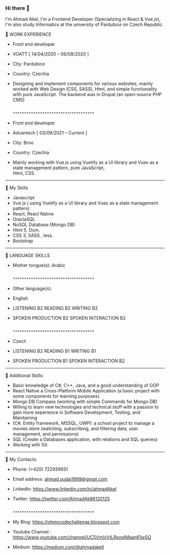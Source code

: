 ### Hi there 👋
I'm Ahmad Akel, I'm a Frontend Developer (Specializing in React & Vue js), I'm also study Informatics at the university of Pardubice on Czech Republic.

🔭 WORK EXPERIENCE

- Front end developer
- VOATT [ 14/04/2020 – 06/08/2020 ]
- City: Pardubice
- Country: Czechia
- Designing and implement components for various websites, mainly worked with Web Design (CSS, SASS), Html,
  and simple functionality with pure JavaScript. The backend was in Drupal (an open-source PHP CMS) 
  
                                                      ************************************

- Front end developer
- Advantech [ 03/09/2021 – Current ]
- City: Brno
- Country: Czechia
- Mainly working with Vue js using Vuetify as a UI library and Vuex as a state management pattern, pure JavaScript,  
  Html, CSS.
-------------------------------------------------------------------------------------------------------------------

🌱 My Skills

- Javascript
- Vue js ( using Vuetify as a UI library and Vuex as a state management pattern)
- React, React Native
- OraclaSQL
- NoSQL Database (Mongo DB)
- Html 5, Dom.
- CSS 3, SASS , less.
- Bootstrap

-------------------------------------------------------------------------------------------------------------------
🌱 LANGUAGE SKILLS

- Mother tongue(s): Arabic

                                                        ************************************
                                                        
- Other language(s):

- English
- LISTENING B2 READING B2 WRITING B2  
- SPOKEN PRODUCTION B2 SPOKEN INTERACTION B2
  
                                                        ************************************
- Czech
- LISTENING B2 READING B1 WRITING B1
- SPOKEN PRODUCTION B1 SPOKEN INTERACTION B2

-------------------------------------------------------------------------------------------------------------------

🌱 Additional Skills:

- Basic knowledge of C#, C++, Java, and a good understanding of OOP
- React Native a Cross-Platform Mobile Application (a basic project with some components for learning
  purposes)
- Mongo DB Compass (working with simple Commands for Mongo DB)
- Willing to learn new technologies and technical stuff with a passion to gain more experience in Software
  Development, Testing, and Maintaining
- (C#, Entity framework, MSSQL, UWP): a school project to manage a movies store (watching, subscribing,
  and filtering data, user management, and permissions)
- SQL (Create a Databases application, with relations and SQL queries)
- Working with Git

-------------------------------------------------------------------------------------------------------------------

🌱 My Contacts: 

- Phone: (+420) 722939931 
- Email address: ahmad.oudai1999@gmail.com
- LinkedIn: https://www.linkedin.com/in/ahmadAkel
- Twitter: https://twitter.com/AhmadAk86120125


                                                        ************************************
                                                        
- My Blog: https://ohmycodechallenge.blogspot.com
- Youtube Channel : https://www.youtube.com/channel/UC5VmIxVtLRsoqlMaan61wSQ
- Medium: https://medium.com/@ahmadakell

